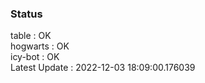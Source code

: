 ### Status


table : OK  
hogwarts : OK  
icy-bot : OK  
Latest Update : 2022-12-03 18:09:00.176039
